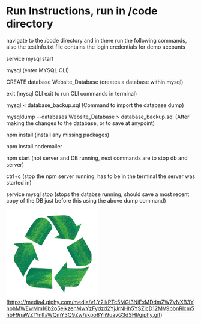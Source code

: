 # Run Instructions, run in /code directory
navigate to the /code directory and in there run the following commands, also the testInfo.txt file contains the login credentials for demo accounts

service mysql start

mysql (enter MYSQL CLI)

CREATE database Website_Database (creates a database within mysql)

exit (mysql CLI exit to run CLI commands in terminal)

mysql < database_backup.sql (Command to import the database dump)

mysqldump --databases Website_Database > database_backup.sql (After making the changes to the database, or to save at anypoint)

npm install (install any missing packages)

npm install nodemailer

npm start (not server and DB running, next commands are to stop db and server)

ctrl+c (stop the npm server running, has to be in the terminal the server was started in)

service mysql stop (stops the databse running, should save a most recent copy of the DB just before this using the above dump command)

![alt text](image.png)
(https://media4.giphy.com/media/v1.Y2lkPTc5MGI3NjExMDdmZWZyNXB3YnphMWEwMm16b2o5ejkzenMwYzFydzd2YjJrNHh5YSZlcD12MV9pbnRlcm5hbF9naWZfYnlfaWQmY3Q9Zw/skpo8YIi9uayG3dSHl/giphy.gif)
